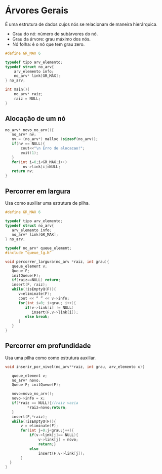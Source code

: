 # Árvores Gerais

É uma estrutura de dados cujos nós se relacionam de maneira hierárquica.

- Grau do nó: número de subárvores do nó.
- Grau da árvore: grau máximo dos nós.
- Nó folha: é o nó que tem grau zero.

```cpp
#define GR_MAX 6

typedef tipo arv_elemento;
typedef struct no_arv{
    arv_elemento info;
    no_arv* link[GR_MAX];
} no_arv;

int main(){
    no_arv* raiz;
    raiz = NULL;
}
```

## Alocação de um nó

```cpp
no_arv* novo_no_arv(){
   no_arv* nv;
   nv = (no_arv*) malloc (sizeof(no_arv));
   if(nv == NULL){
       cout<<"\n Erro de alocacao!";
       exit(1);
   }
   for(int i=0;i<GR_MAX;i++)
        nv->link[i]=NULL;
   return nv;
}
```

## Percorrer em largura

Usa como auxiliar uma estrutura de pilha.

```cpp
#define GR_MAX 6

typedef tipo arv_elemento;
typedef struct no_arv{
   arv_elemento info;
   no_arv* link[GR_MAX];
} no_arv;

typedef no_arv* queue_element;
#include “queue_lg.h”

void percorrer_largura(no_arv *raiz, int grau){
   queue_element v;
   Queue F;
   initQueue(F);
   if(raiz==NULL) return;
   insert(F, raiz);
   while(!isEmptyQ(F)){
      v=eliminate(F);
      cout << “ ” << v->info;
      for(int i=0; i<grau; i++){
         if(v->link[i] != NULL)
            insert(F,v->link[i]);
         else break;
      }
   }
}
```

## Percorrer em profundidade

Usa uma pilha como como estrutura auxiliar.

```cpp
void inserir_por_nivel(no_arv**raiz, int grau, arv_elemento x){

   queue_element v;
   no_arv* novo;
   Queue F; initQueue(F);

   novo=novo_no_arv();
   novo->info = x;
   if(*raiz == NULL){//raiz vazia
          *raiz=novo;return;
   }
   insert(F,*raiz);
   while(!isEmptyQ(F)){
       v = eliminate(F);
       for(int j=0;j<grau;j++){
           if(v->link[j]== NULL){
               v->link[j] = novo;
               return;}
           else
               insert(F,v->link[j]);
       }
  }
}
```
